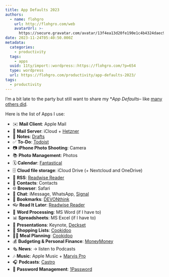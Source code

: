 ```yaml
---
title: App Defaults 2023
authors:
  - name: flohgro
    url: http://flohgro.com/web
    avatarUrl: >-
      https://secure.gravatar.com/avatar/13f4ea13d20fe190e1c4b4324daec918?s=96&d=mm&r=g
date: 2023-11-24T05:40:50.000Z
metadata:
  categories:
    - productivity
  tags:
    - apps
  uuid: 11ty/import::wordpress::https://flohgro.com/?p=654
  type: wordpress
  url: https://flohgro.com/productivity/app-defaults-2023/
tags:
  - productivity
---
```

I’m a bit late to the party but still want to share my \*_App Defaults_– like [many others did](https://defaults.rknight.me).

Here is the list of Apps I use:

-   ✉️ **Mail Client**: Apple Mail
-   📨 **Mail Server**: iCloud + [Hetzner](https://www.hetzner.com)
-   📝 **Notes**: [Drafts](https://getdrafts.com)
-   ✅ **To-Do**: [Todoist](https://todoist.com)
-   📷 **iPhone Photo Shooting**: Camera
-   📚 **Photo Management**: Photos
-   🗓️ **Calendar**: [Fantastical](https://flexibits.com/fantastical)
-   🗄️ **Cloud file storage**: iCloud Drive (+ Nextcloud and OneDrive)
-   📰 **RSS**: [Readwise Reader](https://readwise.io/i/floh)
-   📇 **Contacts**: Contacts
-   🌐 **Browser**: Safari
-   💬 **Chat**: iMessage, WhatsApp, [Signal](https://signal.org)
-   🔖 **Bookmarks**: [DEVONthink](https://www.devontechnologies.com/apps/devonthink)
-   👓 **Read It Later**: [Readwise Reader](https://readwise.io/i/floh)
-   📜 **Word Processing**: MS Word (if I have to)
-   📊 **Spreadsheets**: MS Excel (if I have to)
-   🛝 **Presentations**: Keynote, [Deckset](https://www.deckset.com)
-   🛒 **Shopping Lists**: [Cookidoo](https://cookidoo.thermomix.com/foundation/en-US)
-   🧑‍🍳 **Meal Planning**: [Cookidoo](https://cookidoo.thermomix.com/foundation/en-US)
-   💰 **Budgeting & Personal Finance**: [MoneyMoney](https://moneymoney-app.com)
-   🗞️ **News**: → listen to Podcasts
-   🎶 **Music**: Apple Music + [Marvis Pro](https://appaddy.wixsite.com/marvis)
-   🎧 **Podcasts**: [Castro](https://www.castro.fm)
-   🔐 **Password Management**: [1Password](https://1password.com)